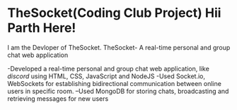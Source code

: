 # TheSocket(Coding Club Project) Hii Parth Here!
I am the Devloper of TheSocket.
TheSocket- A real-time personal and group chat web application

-Developed a real-time personal and group chat web application, like *discord* using HTML, CSS, JavaScript and
NodeJS
-Used Socket.io, WebSockets for establishing bidirectional communication between online users in specific room.
–Used MongoDB for storing chats, broadcasting and retrieving messages for new users




